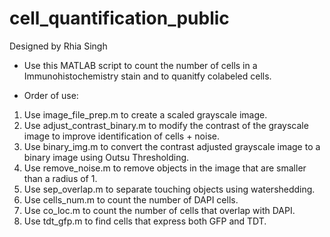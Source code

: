 # cell_quantification_public
Designed by Rhia Singh 

- Use this MATLAB script to count the number of cells in a Immunohistochemistry stain and to quanitfy colabeled cells.

- Order of use:
1. Use image_file_prep.m to create a scaled grayscale image.
2. Use adjust_contrast_binary.m to modify the contrast of the grayscale image to improve identification of cells + noise. 
3. Use binary_img.m to convert the contrast adjusted grayscale image to a binary image using Outsu Thresholding.
4. Use remove_noise.m to remove objects in the image that are smaller than a radius of 1.
5. Use sep_overlap.m to separate touching objects using watershedding. 
6. Use cells_num.m to count the number of DAPI cells. 
7. Use co_loc.m to count the number of cells that overlap with DAPI.
8. Use tdt_gfp.m to find cells that express both GFP and TDT. 
